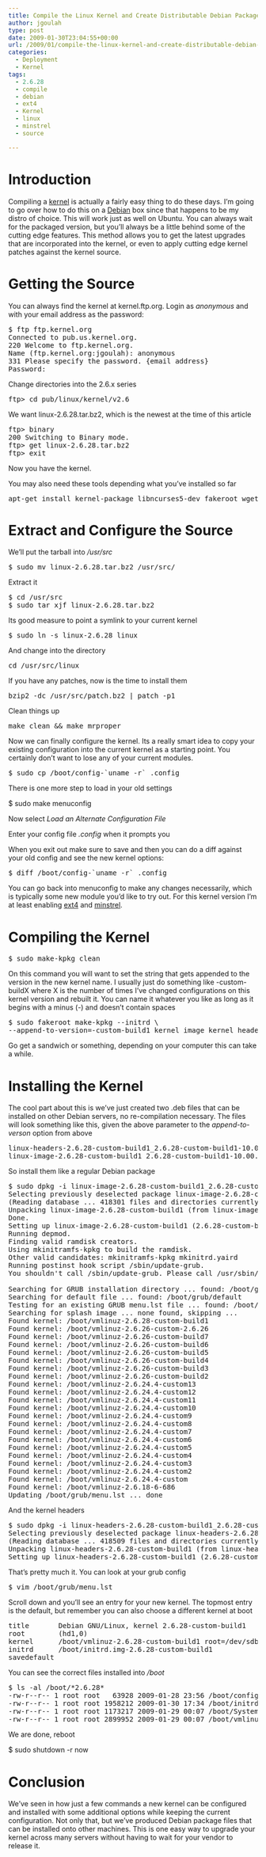 ```yaml
---
title: Compile the Linux Kernel and Create Distributable Debian Packages
author: jgoulah
type: post
date: 2009-01-30T23:04:55+00:00
url: /2009/01/compile-the-linux-kernel-and-create-distributable-debian-packages/
categories:
  - Deployment
  - Kernel
tags:
  - 2.6.28
  - compile
  - debian
  - ext4
  - Kernel
  - linux
  - minstrel
  - source

---
```

# Introduction

Compiling a [kernel][1] is actually a fairly easy thing to do these days. I&#8217;m going to go over how to do this on a [Debian][2] box since that happens to be my distro of choice. This will work just as well on Ubuntu. You can always wait for the packaged version, but you&#8217;ll always be a little behind some of the cutting edge features. This method allows you to get the latest upgrades that are incorporated into the kernel, or even to apply cutting edge kernel patches against the kernel source. 

# Getting the Source

You can always find the kernel at kernel.ftp.org. Login as _anonymous_ and with your email address as the password:

<pre>$ ftp ftp.kernel.org
Connected to pub.us.kernel.org.
220 Welcome to ftp.kernel.org.
Name (ftp.kernel.org:jgoulah): anonymous
331 Please specify the password. {email address}
Password: 
</pre>

Change directories into the 2.6.x series

<pre>ftp> cd pub/linux/kernel/v2.6</pre>

We want linux-2.6.28.tar.bz2, which is the newest at the time of this article

<pre>ftp> binary
200 Switching to Binary mode.
ftp> get linux-2.6.28.tar.bz2
ftp> exit</pre>

Now you have the kernel.

You may also need these tools depending what you&#8217;ve installed so far

<pre>apt-get install kernel-package libncurses5-dev fakeroot wget bzip2 build-essential</pre>

# Extract and Configure the Source

We&#8217;ll put the tarball into _/usr/src_

<pre>$ sudo mv linux-2.6.28.tar.bz2 /usr/src/</pre>

Extract it

<pre>$ cd /usr/src
$ sudo tar xjf linux-2.6.28.tar.bz2</pre>

Its good measure to point a symlink to your current kernel

<pre>$ sudo ln -s linux-2.6.28 linux</pre>

And change into the directory

<pre>cd /usr/src/linux</pre>

If you have any patches, now is the time to install them

<pre>bzip2 -dc /usr/src/patch.bz2 | patch -p1</pre>

Clean things up

<pre>make clean && make mrproper</pre>

Now we can finally configure the kernel. Its a really smart idea to copy your existing configuration into the current kernel as a starting point. You certainly don&#8217;t want to lose any of your current modules. 

<pre>$ sudo cp /boot/config-`uname -r` .config</pre>

There is one more step to load in your old settings

$ sudo make menuconfig

Now select _Load an Alternate Configuration File_
  
Enter your config file _.config_ when it prompts you

When you exit out make sure to save and then you can do a diff against your old config and see the new kernel options:

<pre>$ diff /boot/config-`uname -r` .config</pre>

You can go back into menuconfig to make any changes necessarily, which is typically some new module you&#8217;d like to try out. For this kernel version I&#8217;m at least enabling [ext4][3] and [minstrel][4].

# Compiling the Kernel

<pre>$ sudo make-kpkg clean</pre>

On this command you will want to set the string that gets appended to the version in the new kernel name. I usually just do something like -custom-buildX where X is the number of times I&#8217;ve changed configurations on this kernel version and rebuilt it. You can name it whatever you like as long as it begins with a minus (-) and doesn&#8217;t contain spaces

<pre>$ sudo fakeroot make-kpkg --initrd \ 
--append-to-version=-custom-build1 kernel_image kernel_headers</pre>

Go get a sandwich or something, depending on your computer this can take a while.

# Installing the Kernel

The cool part about this is we&#8217;ve just created two .deb files that can be installed on other Debian servers, no re-compilation necessary. The files will look something like this, given the above parameter to the _append-to-verson_ option from above

<pre>linux-headers-2.6.28-custom-build1_2.6.28-custom-build1-10.00.Custom_i386.deb
linux-image-2.6.28-custom-build1_2.6.28-custom-build1-10.00.Custom_i386.deb</pre>

So install them like a regular Debian package

<pre>$ sudo dpkg -i linux-image-2.6.28-custom-build1_2.6.28-custom-build1-10.00.Custom_i386.deb
Selecting previously deselected package linux-image-2.6.28-custom-build1.
(Reading database ... 418301 files and directories currently installed.)
Unpacking linux-image-2.6.28-custom-build1 (from linux-image-2.6.28-custom-build1_2.6.28-custom-build1-10.00.Custom_i386.deb) ...
Done.
Setting up linux-image-2.6.28-custom-build1 (2.6.28-custom-build1-10.00.Custom) ...
Running depmod.
Finding valid ramdisk creators.
Using mkinitramfs-kpkg to build the ramdisk.
Other valid candidates: mkinitramfs-kpkg mkinitrd.yaird
Running postinst hook script /sbin/update-grub.
You shouldn't call /sbin/update-grub. Please call /usr/sbin/update-grub instead!

Searching for GRUB installation directory ... found: /boot/grub
Searching for default file ... found: /boot/grub/default
Testing for an existing GRUB menu.lst file ... found: /boot/grub/menu.lst
Searching for splash image ... none found, skipping ...
Found kernel: /boot/vmlinuz-2.6.28-custom-build1
Found kernel: /boot/vmlinuz-2.6.26-custom-2.6.26
Found kernel: /boot/vmlinuz-2.6.26-custom-build7
Found kernel: /boot/vmlinuz-2.6.26-custom-build6
Found kernel: /boot/vmlinuz-2.6.26-custom-build5
Found kernel: /boot/vmlinuz-2.6.26-custom-build4
Found kernel: /boot/vmlinuz-2.6.26-custom-build3
Found kernel: /boot/vmlinuz-2.6.26-custom-build2
Found kernel: /boot/vmlinuz-2.6.24.4-custom13
Found kernel: /boot/vmlinuz-2.6.24.4-custom12
Found kernel: /boot/vmlinuz-2.6.24.4-custom11
Found kernel: /boot/vmlinuz-2.6.24.4-custom10
Found kernel: /boot/vmlinuz-2.6.24.4-custom9
Found kernel: /boot/vmlinuz-2.6.24.4-custom8
Found kernel: /boot/vmlinuz-2.6.24.4-custom7
Found kernel: /boot/vmlinuz-2.6.24.4-custom6
Found kernel: /boot/vmlinuz-2.6.24.4-custom5
Found kernel: /boot/vmlinuz-2.6.24.4-custom4
Found kernel: /boot/vmlinuz-2.6.24.4-custom3
Found kernel: /boot/vmlinuz-2.6.24.4-custom2
Found kernel: /boot/vmlinuz-2.6.24.4-custom
Found kernel: /boot/vmlinuz-2.6.18-6-686
Updating /boot/grub/menu.lst ... done</pre>

And the kernel headers

<pre>$ sudo dpkg -i linux-headers-2.6.28-custom-build1_2.6.28-custom-build1-10.00.Custom_i386.deb
Selecting previously deselected package linux-headers-2.6.28-custom-build1.
(Reading database ... 418509 files and directories currently installed.)
Unpacking linux-headers-2.6.28-custom-build1 (from linux-headers-2.6.28-custom-build1_2.6.28-custom-build1-10.00.Custom_i386.deb) ...
Setting up linux-headers-2.6.28-custom-build1 (2.6.28-custom-build1-10.00.Custom) ...</pre>

That&#8217;s pretty much it. You can look at your grub config

<pre>$ vim /boot/grub/menu.lst</pre>

Scroll down and you&#8217;ll see an entry for your new kernel. The topmost entry is the default, but remember you can also choose a different kernel at boot

<pre>title       Debian GNU/Linux, kernel 2.6.28-custom-build1
root        (hd1,0)
kernel      /boot/vmlinuz-2.6.28-custom-build1 root=/dev/sdb1 ro
initrd      /boot/initrd.img-2.6.28-custom-build1
savedefault</pre>

You can see the correct files installed into _/boot_

<pre>$ ls -al /boot/*2.6.28*
-rw-r--r-- 1 root root   63928 2009-01-28 23:56 /boot/config-2.6.28-custom-build1
-rw-r--r-- 1 root root 1958212 2009-01-30 17:34 /boot/initrd.img-2.6.28-custom-build1
-rw-r--r-- 1 root root 1173217 2009-01-29 00:07 /boot/System.map-2.6.28-custom-build1
-rw-r--r-- 1 root root 2899952 2009-01-29 00:07 /boot/vmlinuz-2.6.28-custom-build1</pre>

We are done, reboot

$ sudo shutdown -r now

# Conclusion

We&#8217;ve seen in how just a few commands a new kernel can be configured and installed with some additional options while keeping the current configuration. Not only that, but we&#8217;ve produced Debian package files that can be installed onto other machines. This is one easy way to upgrade your kernel across many servers without having to wait for your vendor to release it.

 [1]: http://www.kernel.org/
 [2]: http://www.debian.org/
 [3]: http://en.wikipedia.org/wiki/Ext4
 [4]: http://linuxwireless.org/en/developers/Documentation/mac80211/RateControl/minstrel